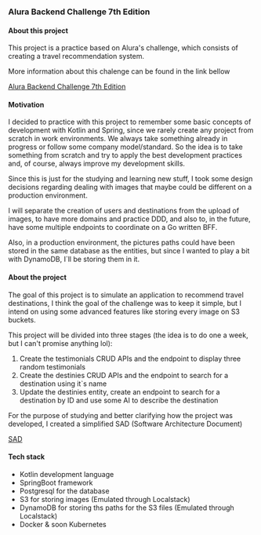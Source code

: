 ### Alura Backend Challenge 7th Edition

#### About this project

<p>
This project is a practice based on Alura's challenge, which consists of creating a travel recommendation system.
</p>  
<p>
More information about this chalenge can be found in the link bellow
</p>  

[Alura Backend Challenge 7th Edition](https://www.alura.com.br/challenges/back-end-7)

#### Motivation

<p>
I decided to practice with this project to remember some basic concepts of development with Kotlin and Spring, since we rarely create any project from scratch in work environments. We always take something already in progress or follow some company model/standard.  
So the idea is to take something from scratch and try to apply the best development practices and, of course, always improve my development skills.
</p>  

<p>
Since this is just for the studying and learning new stuff, I took some design decisions regarding dealing with images that maybe could be different on a production environment.
</p>
<p>
I will separate the creation of users and destinations from the upload of images, to have more domains and practice DDD, and also to, in the future, have some multiple endpoints to coordinate on a Go written BFF.
</p>
<p>
Also, in a production environment, the pictures paths could have been stored in the same database as the entities, but since I wanted to play a bit with DynamoDB, I`ll be storing them in it.
</p>

#### About the project

<p>
The goal of this project is to simulate an application to recommend travel destinations, I think the goal of the challenge was to keep it simple, but I intend on using some advanced features like storing every image on S3 buckets.
</p>
<p>
This project will be divided into three stages (the idea is to do one a week, but I can't promise anything lol):

1. Create the testimonials CRUD APIs and the endpoint to display three random testimonials
2. Create the destinies CRUD APIs and the endpoint to search for a destination using it`s name
3. Update the destinies entity, create an endpoint to search for a destination by ID and use some AI to describe the
   destination
</p>

<p>
For the purpose of studying and better clarifying how the project was developed, I created a simplified SAD (Software Architecture Document)
</p>

[SAD](/docs/sad.md)

#### Tech stack

- Kotlin development language
- SpringBoot framework
- Postgresql for the database
- S3 for storing images (Emulated through Localstack)
- DynamoDB for storing ths paths for the S3 files (Emulated through Localstack)
- Docker & soon Kubernetes